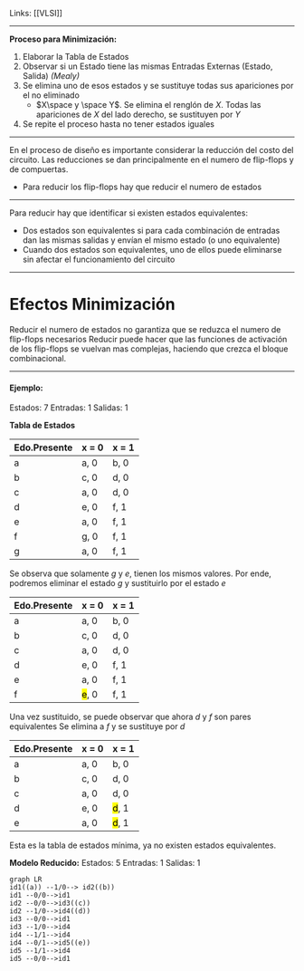 Links: [[VLSI]]
___

**Proceso para Minimización:**
1. Elaborar la Tabla de Estados
2. Observar si un Estado tiene las mismas Entradas Externas (Estado, Salida) *(Mealy)*
3. Se elimina uno de esos estados y se sustituye todas sus apariciones por el no eliminado
	- $X\space y \space Y$. Se elimina el renglón de $X$. Todas las apariciones de $X$ del lado derecho, se sustituyen por $Y$
4. Se repite el proceso hasta no tener estados iguales

___

En el proceso de diseño es importante considerar la reducción del costo del circuito.
Las reducciones se dan principalmente en el numero de flip-flops y de compuertas.
- Para reducir los flip-flops hay que reducir el numero de estados

___
Para reducir hay que identificar si existen estados equivalentes:
- Dos estados son equivalentes si para cada combinación de entradas dan las mismas salidas y envían el mismo estado (o uno equivalente)
- Cuando dos estados son equivalentes, uno de ellos puede eliminarse sin afectar el funcionamiento del circuito

___
# Efectos Minimización
Reducir el numero de estados no garantiza que se reduzca el numero de flip-flops necesarios
Reducir puede hacer que las funciones de activación de los flip-flops se vuelvan mas complejas, haciendo que crezca el bloque combinacional.


___
#### Ejemplo:
Estados: 7
Entradas: 1
Salidas: 1

**Tabla de Estados**

| Edo.Presente | x = 0 | x = 1 |
| ------------ | ----- | ----- |
| a            | a, 0  | b, 0  |
| b            | c, 0  | d, 0  |
| c            | a, 0  | d, 0  |
| d            | e, 0  | f, 1  |
| e            | a, 0  | f, 1  |
| f            | g, 0  | f, 1  |
| g            | a, 0  | f, 1  | 
Se observa que solamente $g$ y $e$, tienen los mismos valores.
Por ende, podremos eliminar el estado $g$ y sustituirlo por el estado $e$

| Edo.Presente | x = 0 | x = 1 |
| ------------ | ----- | ----- |
| a            | a, 0  | b, 0  |
| b            | c, 0  | d, 0  |
| c            | a, 0  | d, 0  |
| d            | e, 0  | f, 1  |
| e            | a, 0  | f, 1  |
| f            | <mark class="hltr-pink">e</mark>, 0  | f, 1  |
Una vez sustituido, se puede observar que ahora $d$ y $f$ son pares equivalentes
Se elimina a $f$ y se sustituye por $d$

| Edo.Presente | x = 0 | x = 1 |
| ------------ | ----- | ----- |
| a            | a, 0  | b, 0  |
| b            | c, 0  | d, 0  |
| c            | a, 0  | d, 0  |
| d            | e, 0  | <mark class="hltr-pink">d</mark>, 1  |
| e            | a, 0  | <mark class="hltr-pink">d</mark>, 1  
Esta es la tabla de estados mínima, ya no existen estados equivalentes.

**Modelo Reducido:**
Estados: 5
Entradas: 1
Salidas: 1

```mermaid
graph LR
id1((a)) --1/0--> id2((b))
id1 --0/0-->id1
id2 --0/0-->id3((c))
id2 --1/0-->id4((d))
id3 --0/0-->id1
id3 --1/0-->id4
id4 --1/1-->id4
id4 --0/1-->id5((e))
id5 --1/1-->id4
id5 --0/0-->id1
```